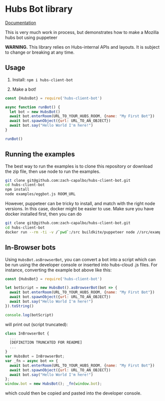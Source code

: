 # Hubs Bot library

[Documentation](https://zach-geek.gitlab.io/hubs-client-bot/)

This is very much work in process, but demonstrates how to make a Mozilla hubs
bot using puppeteer

**WARNING.** This library relies on Hubs-internal APIs and layouts. It is
subject to change or breaking at any time.

## Usage

1. Install: `npm i hubs-client-bot`

2. Make a bot!

```javascript
const {HubsBot} = require('hubs-client-bot')

async function runBot() {
  let bot = new HubsBot()
  await bot.enterRoom(URL_TO_YOUR_HUBS_ROOM, {name: "My First Bot"})
  await bot.spawnObject({url: URL_TO_AN_OBJECT})
  await bot.say("Hello World I'm here!")
}

runBot()
```

## Running the examples

The best way to run the examples is to clone this repository or download the zip
file, then use node to run the examples.

```sh
git clone git@github.com:zach-capalbo/hubs-client-bot.git
cd hubs-client-bot
npm install
node examples/eggbot.js ROOM_URL
```

However, puppeteer can be tricky to install, and match with the right node
versions. In this case, docker might be easier to use. Make sure you have docker
installed first, then you can do

```sh
git clone git@github.com:zach-capalbo/hubs-client-bot.git
cd hubs-client-bot
docker run --rm -ti -v /`pwd`:/src buildkite/puppeteer node //src/examples/eggbot.js ROOM_URL
```

## In-Browser bots

Using `HubsBot.asBrowserBot`, you can convert a bot into a script which can be
run using the developer console or inserted into hubs-cloud .js files. For
instance, converting the example bot above like this:

```javascript
const {HubsBot} = require('hubs-client-bot')

let botScript = new HubsBot().asBrowserBot(bot => {
  await bot.enterRoom(URL_TO_YOUR_HUBS_ROOM, {name: "My First Bot"})
  await bot.spawnObject({url: URL_TO_AN_OBJECT})
  await bot.say("Hello World I'm here!")
}).toString()

console.log(botScript)
```

will print out (script truncated):

```javascript
class InBrowserBot {
  ...
  [DEFINITION TRUNCATED FOR README]
  ...
}
var HubsBot = InBrowserBot;
var _fn = async bot => {
  await bot.enterRoom(URL_TO_YOUR_HUBS_ROOM, {name: "My First Bot"})
  await bot.spawnObject({url: URL_TO_AN_OBJECT})
  await bot.say("Hello World I'm here!")
};
window.bot = new HubsBot(); _fn(window.bot);
```

which could then be copied and pasted into the developer console.
